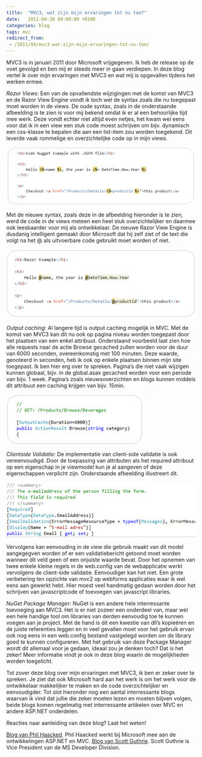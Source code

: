 ```yaml
---
title:  "MVC3, wat zijn mijn ervaringen tot nu toe?"
date:   2011-04-30 00:00:00 +0100
categories: blog
tags: mvc
redirect_from:
 - /2011/04/mvc3-wat-zijn-mijn-ervaringen-tot-nu-toe/
---
```

MVC3 is in januari 2011 door Microsoft vrijgegeven. Ik heb de release op de voet gevolgd en ben mij er steeds meer in gaan verdiepen. In deze blog vertel ik over mijn ervaringen met MVC3 en wat mij is opgevallen tijdens het werken ermee.

*Razor Views:*
Een van de opvallendste wijzigingen met de komst van MVC3 en de Razor View Engine vondt ik toch wel de syntax zoals die nu toegepast moet worden in de views. De oude syntax, zoals in de onderstaande afbeelding is te zien is voor mij bekend omdat ik er al een behoorlijke tijd mee werk. Deze vondt echter niet altijd even netjes, het kwam wel eens voor dat ik in een view een stuk code moest schrijven om bijv. dynamisch een css-klasse te bepalen die aan een list-item zou worden toegekend. Dit leverde vaak rommelige en overzichtelijke code op in mijn views.

<img src="/images/2019/mvc2-oude-syntax.png" />

Met de nieuwe syntax, zoals deze in de afbeelding hieronder is te zien, werd de code in de views meteen een heel stuk overzichtelijker en daarmee ook leesbaarder voor mij als ontwikkelaar. De nieuwe Razor View Engine is dusdanig intelligent gemaakt door Microsoft dat hij zelf ziet of de text die volgt na het @ als uitvoerbare code gebruikt moet worden of niet.

<img src="/images/2019/mvc3-nieuwe-syntax.png" />

*Output caching:*
Al langere tijd is output caching mogelijk in MVC. Met de komst van MVC3 kan dit nu ook op pagina niveau worden toegepast door het plaatsen van een enkel attribuut. Onderstaand voorbeeld laat zien hoe alle requests naar de actie Browse gecached zullen worden voor de duur van 6000 seconden, overeenkomstig met 100 minuten. Deze waarde, genoteerd in seconden, heb ik ook op enkele plaatsen binnen mijn site toegepast. Ik ben hier erg over te spreken. Pagina’s die niet vaak wijzigen kunnen globaal, bijv. in de global.asax gecached worden voor een periode van bijv. 1 week. Pagina’s zoals nieuwsoverzichten en blogs kunnen middels dit attribuut een caching krijgen van bijv. 15min.

<img src="/images/2019/output-cache.png" />

*Clientside Validatie:*
De implementatie van client-side validatie is ook vereenvoudigd. Door de toepassing van attributen als het required attribuut op een eigenschap in je viewmodel kun je al aangeven of deze eigenschappen verplicht zijn. Onderstaande afbeelding illustreert dit.

<img src="/images/2019/required-attribuut-en-validatie.png" />

Vervolgens kan eenvouding in de view die gebruik maakt van dit model aangegegven worden of er een validatiebericht getoond moet worden wanneer dit veld geen of een onjuiste waarde bevat. Door het opnemen van twee enkele kleine regels in de web.config van de webapplicatie werkt vervolgens de client-side validatie. Eenvoudiger kan het niet. Een grote verbetering ten opzichte van mvc2 op webforms applicaties waar ik wel eens aan gewerkt hebt. Hier moest veel handmatig gedaan worden door het schrijven van javascriptcode of toevoegen van javascript libraries.

*NuGet Package Manager:*
NuGet is een andere hele interressante toevoeging aan MVC3. Het is er niet zozeer een onderdeel van, maar wel een hele handige tool om libraries van derden eenvoudig toe te kunnen voegen aan je project. Met de hand is dit een kwestie van dll’s kopieëren en de juiste referenties leggen en in veel gevallen moet voor het gebruik ervan ook nog eens in een web.config bestand vastgelegd worden om de library goed te kunnen configureren.
Met het gebruik van deze Package Manager wordt dit allemaal voor je gedaan, ideaal zou je denken toch? Dat is het zeker! Meer informatie vindt je ook in deze blog waarin de mogelijkheden worden toegelicht.

Tot zover deze blog over mijn ervaringen met MVC3, ik ben er zeker over te spreken. Je ziet dat ook Microsoft hard aan het werk is om het werk voor de ontwikkelaar makkelijker te maken en de code overzichtelijker en eenvoudigder.
Tot slot hieronder nog een aantal interressante blogs waarvan ik vind dat jullie die zeker moeten lezen en moeten blijven volgen, beide blogs komen regelmatig met interressante artikelen over MVC en andere ASP.NET onderdelen.

Reacties naar aanleiding van deze blog? Laat het weten!

[Blog van Phil Haacked]. Phil Haacked werkt bij Microsoft mee aan de ontwikkelingen ASP.NET en MVC.
[Blog van Scott Guthrie]. Scott Guthrie is Vice President van de MS Developer Division.

[Blog van Phil Haacked]: http://www.haacked.com/
[Blog van Scott Guthrie]: https://weblogs.asp.net/scottgu